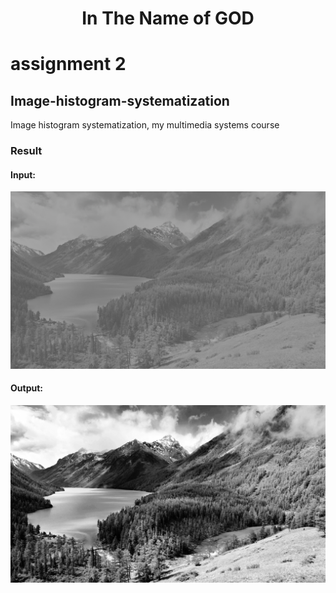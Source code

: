 <div align="center">
    <h1>In The Name of GOD</h1>
</div>

# assignment 2

## Image-histogram-systematization

Image histogram systematization, my multimedia systems course


### Result

#### Input:
<img src="./assets/image.png" />

#### Output:
<img src="./assets/results/result_main.png" />
